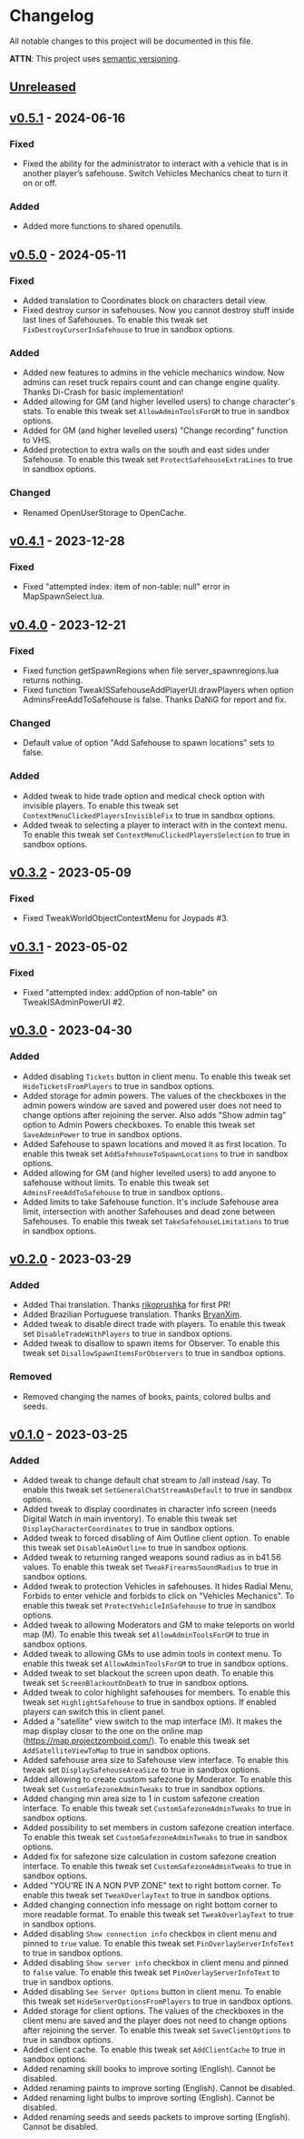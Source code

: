 # Changelog
All notable changes to this project will be documented in this file.

**ATTN**: This project uses [semantic versioning](http://semver.org/).

## [Unreleased]

## [v0.5.1] - 2024-06-16
### Fixed
- Fixed the ability for the administrator to interact with a vehicle that is in another player’s safehouse. Switch Vehicles Mechanics cheat to turn it on or off.

### Added
- Added more functions to shared openutils.

## [v0.5.0] - 2024-05-11
### Fixed
- Added translation to Coordinates block on characters detail view.
- Fixed destroy cursor in safehouses. Now you cannot destroy stuff inside last lines of Safehouses. To enable this tweak set `FixDestroyCursorInSafehouse` to true in sandbox options.

### Added
- Added new features to admins in the vehicle mechanics window. Now admins can reset truck repairs count and can change engine quality. Thanks Di-Crash for basic implementation!
- Added allowing for GM (and higher levelled users) to change character's stats. To enable this tweak set `AllowAdminToolsForGM` to true in sandbox options.
- Added for GM (and higher levelled users) "Change recording" function to VHS.
- Added protection to extra walls on the south and east sides under Safehouse. To enable this tweak set `ProtectSafehouseExtraLines` to true in sandbox options.

### Changed
- Renamed OpenUserStorage to OpenCache.

## [v0.4.1] - 2023-12-28
### Fixed
- Fixed "attempted index: item of non-table: null" error in MapSpawnSelect.lua.

## [v0.4.0] - 2023-12-21
### Fixed
- Fixed function getSpawnRegions when file server_spawnregions.lua returns nothing.
- Fixed function TweakISSafehouseAddPlayerUI.drawPlayers when option AdminsFreeAddToSafehouse is false. Thanks DaNiG for report and fix.

### Changed
- Default value of option "Add Safehouse to spawn locations" sets to false.

### Added
- Added tweak to hide trade option and medical check option with invisible players. To enable this tweak set `ContextMenuClickedPlayersInvisibleFix` to true in sandbox options.
- Added tweak to selecting a player to interact with in the context menu. To enable this tweak set `ContextMenuClickedPlayersSelection` to true in sandbox options.

## [v0.3.2] - 2023-05-09
### Fixed
- Fixed TweakWorldObjectContextMenu for Joypads #3.

## [v0.3.1] - 2023-05-02
### Fixed
- Fixed "attempted index: addOption of non-table" on TweakISAdminPowerUI #2.

## [v0.3.0] - 2023-04-30
### Added
- Added disabling `Tickets` button in client menu. To enable this tweak set `HideTicketsFromPlayers` to true in sandbox options.
- Added storage for admin powers. The values of the checkboxes in the admin powers window are saved and powered user does not need to change options after rejoining the server. Also adds "Show admin tag" option to Admin Powers checkboxes. To enable this tweak set `SaveAdminPower` to true in sandbox options.
- Added Safehouse to spawn locations and moved it as first location. To enable this tweak set `AddSafehouseToSpawnLocations` to true in sandbox options.
- Added allowing for GM (and higher levelled users) to add anyone to safehouse without limits. To enable this tweak set `AdminsFreeAddToSafehouse` to true in sandbox options.
- Added limits to take Safehouse function. It's include Safehouse area limit, intersection with another Safehouses and dead zone between Safehouses. To enable this tweak set `TakeSafehouseLimitations` to true in sandbox options.

## [v0.2.0] - 2023-03-29
### Added
- Added Thai translation. Thanks [rikoprushka](https://github.com/rikoprushka) for first PR!
- Added Brazilian Portuguese translation. Thanks [BryanXim](https://steamcommunity.com/id/BryanXim).
- Added tweak to disable direct trade with players. To enable this tweak set `DisableTradeWithPlayers` to true in sandbox options.
- Added tweak to disallow to spawn items for Observer. To enable this tweak set `DisallowSpawnItemsForObservers` to true in sandbox options.

### Removed
- Removed changing the names of books, paints, colored bulbs and seeds.

## [v0.1.0] - 2023-03-25
### Added
- Added tweak to change default chat stream to /all instead /say. To enable this tweak set `SetGeneralChatStreamAsDefault` to true in sandbox options.
- Added tweak to display coordinates in character info screen (needs Digital Watch in main inventory). To enable this tweak set `DisplayCharacterCoordinates` to true in sandbox options.
- Added tweak to forced disabling of Aim Outline client option. To enable this tweak set `DisableAimOutline` to true in sandbox options.
- Added tweak to returning ranged weapons sound radius as in b41.56 values. To enable this tweak set `TweakFirearmsSoundRadius` to true in sandbox options.
- Added tweak to protection Vehicles in safehouses. It hides Radial Menu, Forbids to enter vehicle and forbids to click on "Vehicles Mechanics". To enable this tweak set `ProtectVehicleInSafehouse` to true in sandbox options.
- Added tweak to allowing Moderators and GM to make teleports on world map (M). To enable this tweak set `AllowAdminToolsForGM` to true in sandbox options.
- Added tweak to allowing GMs to use admin tools in context menu. To enable this tweak set `AllowAdminToolsForGM` to true in sandbox options.
- Added tweak to set blackout the screen upon death. To enable this tweak set `ScreenBlackoutOnDeath` to true in sandbox options.
- Added tweak to color highlight safehouses for members. To enable this tweak set `HighlightSafehouse` to true in sandbox options. If enabled players can switch this in client panel.
- Added a "satellite" view switch to the map interface (M). It makes the map display closer to the one on the online map (https://map.projectzomboid.com/). To enable this tweak set `AddSatelliteViewToMap` to true in sandbox options.
- Added safehouse area size to Safehouse view interface. To enable this tweak set `DisplaySafehouseAreaSize` to true in sandbox options.
- Added allowing to create custom safezone by Moderator. To enable this tweak set `CustomSafezoneAdminTweaks` to true in sandbox options.
- Added changing min area size to 1 in custom safezone creation interface. To enable this tweak set `CustomSafezoneAdminTweaks` to true in sandbox options.
- Added possibility to set members in custom safezone creation interface. To enable this tweak set `CustomSafezoneAdminTweaks` to true in sandbox options.
- Added fix for safezone size calculation in custom safezone creation interface. To enable this tweak set `CustomSafezoneAdminTweaks` to true in sandbox options.
- Added "YOU'RE IN A NON PVP ZONE" text to right bottom corner. To enable this tweak set `TweakOverlayText` to true in sandbox options.
- Added changing connection info message on right bottom corner to more readable format. To enable this tweak set `TweakOverlayText` to true in sandbox options.
- Added disabling `Show connection info` checkbox in client menu and pinned to `true` value. To enable this tweak set `PinOverlayServerInfoText` to true in sandbox options.
- Added disabling `Show server info` checkbox in client menu and pinned to `false` value. To enable this tweak set `PinOverlayServerInfoText` to true in sandbox options.
- Added disabling `See Server Options` button in client menu. To enable this tweak set `HideServerOptionsFromPlayers` to true in sandbox options.
- Added storage for client options. The values of the checkboxes in the client menu are saved and the player does not need to change options after rejoining the server. To enable this tweak set `SaveClientOptions` to true in sandbox options.
- Added client cache. To enable this tweak set `AddClientCache` to true in sandbox options.
- Added renaming skill books to improve sorting (English). Cannot be disabled.
- Added renaming paints to improve sorting (English). Cannot be disabled.
- Added renaming light bulbs to improve sorting (English). Cannot be disabled.
- Added renaming seeds and seeds packets to improve sorting (English). Cannot be disabled.

[Unreleased]: https://github.com/openzomboid/server-tweaker/compare/v0.5.1...HEAD
[v0.5.1]: https://github.com/openzomboid/server-tweaker/compare/v0.5.0...v0.5.1
[v0.5.0]: https://github.com/openzomboid/server-tweaker/compare/v0.4.1...v0.5.0
[v0.4.1]: https://github.com/openzomboid/server-tweaker/compare/v0.4.0...v0.4.1
[v0.4.0]: https://github.com/openzomboid/server-tweaker/compare/v0.3.2...v0.4.0
[v0.3.2]: https://github.com/openzomboid/server-tweaker/compare/v0.3.1...v0.3.2
[v0.3.1]: https://github.com/openzomboid/server-tweaker/compare/v0.3.0...v0.3.1
[v0.3.0]: https://github.com/openzomboid/server-tweaker/compare/v0.2.0...v0.3.0
[v0.2.0]: https://github.com/openzomboid/server-tweaker/compare/v0.1.0...v0.2.0
[v0.1.0]: https://github.com/openzomboid/server-tweaker/compare/d4868cbb05ad290ba3f0431e82592894d999bd56...v0.1.0
